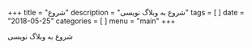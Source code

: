 +++
title = "شروع"
description = "شروع به وبلاگ نویسی"
tags = [
]
date = "2018-05-25"
categories = [
]
menu = "main"
+++


شروع به وبلاگ نویسی
